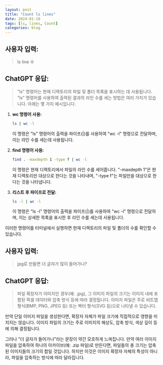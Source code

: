 ```yaml
---
layout: post
title: "Count ls lines"
date: 2024-01-18
tags: [ls, lines, Count]
categories: blog
---
```


## 사용자 입력:
> ls line 수 

## ChatGPT 응답:
> "ls" 명령어는 현재 디렉토리의 파일 및 폴더 목록을 표시하는 데 사용됩니다. "ls" 명령어를 사용하여 출력된 결과의 라인 수를 세는 방법은 여러 가지가 있습니다. 아래는 몇 가지 예시입니다.

1. **wc 명령어 사용:**
   ```bash
   ls | wc -l
   ```
   이 명령은 "ls" 명령어의 출력을 파이프(|)를 사용하여 "wc -l" 명령으로 전달하며, 이는 라인 수를 세는데 사용됩니다.

2. **find 명령어 사용:**
   ```bash
   find . -maxdepth 1 -type f | wc -l
   ```
   이 명령은 현재 디렉토리에서 파일의 라인 수를 세어줍니다. "-maxdepth 1"은 현재 디렉토리만 대상으로 한다는 것을 나타내며, "-type f"는 파일만을 대상으로 한다는 것을 나타냅니다.

3. **리스트 후 파이프로 전달:**
   ```bash
   ls -l | wc -l
   ```
   이 명령은 "ls -l" 명령어의 출력을 파이프(|)를 사용하여 "wc -l" 명령으로 전달하며, 이는 상세한 목록을 표시한 후 라인 수를 세는데 사용됩니다.

이러한 명령어를 터미널에서 실행하면 현재 디렉토리의 파일 및 폴더의 수를 확인할 수 있습니다.

## 사용자 입력:
> jpg로 만들면 더 글자가 많이 들어가나?

## ChatGPT 응답:
> 파일 확장자가 이미지인 경우(예: .jpg), 그 이미지 파일의 크기는 이미지 내에 포함된 픽셀 데이터와 압축 방식 등에 따라 결정됩니다. 이미지 파일은 주로 비트맵 형식(BMP, PNG, JPEG 등) 또는 벡터 형식(SVG 등)으로 나타낼 수 있습니다.

만약 단일 이미지 파일을 생성한다면, 확장자 자체가 파일 크기에 직접적으로 영향을 미치지는 않습니다. 이미지 파일의 크기는 주로 이미지의 해상도, 압축 방식, 색상 깊이 등에 의해 결정됩니다.

그러나 "더 글자가 들어가나"라는 문장이 약간 모호하게 느껴집니다. 만약 여러 이미지 파일을 압축하여 하나의 아카이브(예: .zip 파일)로 만든다면, 파일들의 총 크기는 압축된 이미지들의 크기의 합일 것입니다. 하지만 이것은 이미지 확장자 자체의 특성이 아니라, 파일을 압축하는 방식에 따라 달라집니다.

